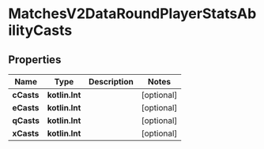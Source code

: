 
# MatchesV2DataRoundPlayerStatsAbilityCasts

## Properties
| Name | Type | Description | Notes |
| ------------ | ------------- | ------------- | ------------- |
| **cCasts** | **kotlin.Int** |  |  [optional] |
| **eCasts** | **kotlin.Int** |  |  [optional] |
| **qCasts** | **kotlin.Int** |  |  [optional] |
| **xCasts** | **kotlin.Int** |  |  [optional] |



